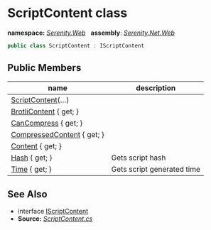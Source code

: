 # ScriptContent class
**namespace:** *[Serenity.Web](../README.md#serenity.web-namespace)*   **assembly**: *[Serenity.Net.Web](../README.md)*

```csharp
public class ScriptContent : IScriptContent
```

## Public Members

| name | description |
| --- | --- |
| [ScriptContent](ScriptContent/ScriptContent.md)(…) |  |
| [BrotliContent](ScriptContent/BrotliContent.md) { get; } |  |
| [CanCompress](ScriptContent/CanCompress.md) { get; } |  |
| [CompressedContent](ScriptContent/CompressedContent.md) { get; } |  |
| [Content](ScriptContent/Content.md) { get; } |  |
| [Hash](ScriptContent/Hash.md) { get; } | Gets script hash |
| [Time](ScriptContent/Time.md) { get; } | Gets script generated time |

## See Also

* interface [IScriptContent](IScriptContent.md)
* **Source:** *[ScriptContent.cs](https://github.com/serenity-is/Serenity/blob/master/src/Serenity.Net.Web/DynamicScript/DynamicScript/ScriptContent.cs)*
